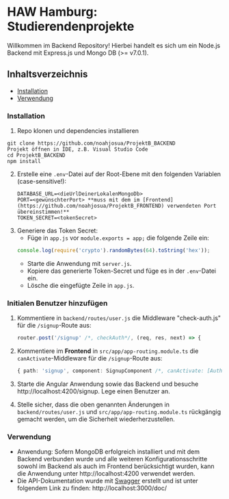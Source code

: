 # HAW Hamburg: Studierendenprojekte 

Willkommen im Backend Repository! 
Hierbei handelt es sich um ein Node.js Backend mit Express.js und Mongo DB (>= v7.0.1). 

## Inhaltsverzeichnis
- [Installation](#installation)
- [Verwendung](#verwendung)

### Installation
1. Repo klonen und dependencies installieren
``` 
git clone https://github.com/noahjosua/ProjektB_BACKEND
Projekt öffnen in IDE, z.B. Visual Studio Code 
cd ProjektB_BACKEND
npm install
```
2. Erstelle eine `.env`-Datei auf der Root-Ebene mit den folgenden Variablen (case-sensitive!):
    ```
    DATABASE_URL=<dieUrlDeinerLokalenMongoDb>
    PORT=<gewünschterPort> **muss mit dem im [Frontend](https://github.com/noahjosua/ProjektB_FRONTEND) verwendeten Port übereinstimmen!**
    TOKEN_SECRET=<tokenSecret>
    ```
3. Generiere das Token Secret:
    - Füge in `app.js` vor `module.exports = app;` die folgende Zeile ein:
     ```javascript
     console.log(require('crypto').randomBytes(64).toString('hex'));
     ```
    - Starte die Anwendung mit `server.js`.
    - Kopiere das generierte Token-Secret und füge es in der `.env`-Datei ein.
    - Lösche die eingefügte Zeile in `app.js`.

### Initialen Benutzer hinzufügen
1. Kommentiere in `backend/routes/user.js` die Middleware "check-auth.js" für die `/signup`-Route aus:

    ```javascript
    router.post('/signup' /*, checkAuth*/, (req, res, next) => {
    ```
2. Kommentiere im **Frontend** in `src/app/app-routing.module.ts` die `canActivate`-Middleware für die `/signup`-Route aus:
    ```typescript
    { path: 'signup', component: SignupComponent /*, canActivate: [AuthGuard, AdminAuthGuard] */}
    ```

3. Starte die Angular Anwendung sowie das Backend und besuche http://localhost:4200/signup. Lege einen Benutzer an.

4. Stelle sicher, dass die oben genannten Änderungen in `backend/routes/user.js` und `src/app/app-routing.module.ts` rückgängig gemacht werden, um die Sicherheit wiederherzustellen.

### Verwendung
- Anwendung: Sofern MongoDB erfolgreich installiert und mit dem Backend verbunden wurde und alle weiteren Konfigurationsschritte sowohl im Backend als auch im Frontend berücksichtigt wurden, kann die Anwendung unter http://localhost:4200 verwendet werden. 
- Die API-Dokumentation wurde mit [Swagger](https://swagger-autogen.github.io/docs/) erstellt und ist unter folgendem Link zu finden: http://localhost:3000/doc/

